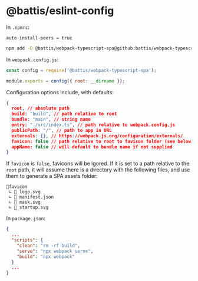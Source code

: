 # @battis/eslint-config

In `.npmrc`:

```
auto-install-peers = true
```

```bash
npm add -D @battis/webpack-typescript-spa@github:battis/webpack-typescript-spa
```

In `webpack.config.js`:

```js
const config = require('@battis/webpack-typescript-spa');

module.exports = config({ root: __dirname });
```

Configuration options include, with defaults:

```json
{
  root, // absolute path
  build: "build", // path relative to root
  bundle: "main", // string name
  entry: "./src/index.ts", // path relative to webpack.config.js
  publicPath: "/", // path to app in URL
  externals: {}, // https://webpack.js.org/configuration/externals/
  favicon: false // path relative to root to favicon folder (see below)
  appName: false // will default to bundle name if not supplied
}
```

If `favicon` is `false`, favicons will be igored. If it is set to a path relative to the `root` path, it will assume there is a directory with the following files, and use them to generate a SPA assets folder:

```
📂favicon
 ∟ 📄 logo.svg
 ∟ 📄 manifest.json
 ∟ 📄 mask.svg
 ∟ 📄 startup.svg
```

In `package.json`:

```json
{
  ...
  "scripts": {
    "clean": "rm -rf build",
    "serve": "npx webpack serve",
    "build": "npx webpack"
  }
  ...
}
```
